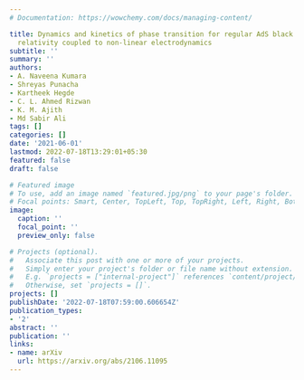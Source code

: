 ```yaml
---
# Documentation: https://wowchemy.com/docs/managing-content/

title: Dynamics and kinetics of phase transition for regular AdS black holes in general
  relativity coupled to non-linear electrodynamics
subtitle: ''
summary: ''
authors:
- A. Naveena Kumara
- Shreyas Punacha
- Kartheek Hegde
- C. L. Ahmed Rizwan
- K. M. Ajith
- Md Sabir Ali
tags: []
categories: []
date: '2021-06-01'
lastmod: 2022-07-18T13:29:01+05:30
featured: false
draft: false

# Featured image
# To use, add an image named `featured.jpg/png` to your page's folder.
# Focal points: Smart, Center, TopLeft, Top, TopRight, Left, Right, BottomLeft, Bottom, BottomRight.
image:
  caption: ''
  focal_point: ''
  preview_only: false

# Projects (optional).
#   Associate this post with one or more of your projects.
#   Simply enter your project's folder or file name without extension.
#   E.g. `projects = ["internal-project"]` references `content/project/deep-learning/index.md`.
#   Otherwise, set `projects = []`.
projects: []
publishDate: '2022-07-18T07:59:00.606654Z'
publication_types:
- '2'
abstract: ''
publication: ''
links:
- name: arXiv
  url: https://arxiv.org/abs/2106.11095
---
```

